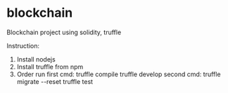 # blockchain
Blockchain project using solidity, truffle

Instruction:
1. Install nodejs
2. Install truffle from npm
3. Order run
	first cmd:
		truffle compile
		truffle develop
	second cmd:
		truffle migrate --reset
		truffle test
		
